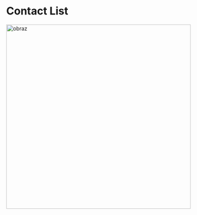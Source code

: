 # Contact List

<img width="491" alt="obraz" src="https://github.com/user-attachments/assets/9cbb9949-928b-4677-bc0e-6f725c00e51e" />
